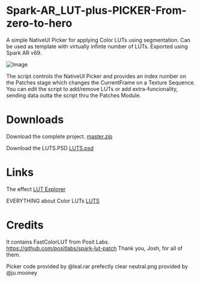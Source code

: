 # Spark-AR_LUT-plus-PICKER-From-zero-to-hero
A simple NativeUI Picker for applying Color LUTs using segmentation. Can be used as template with virtually infinte number of LUTs. Exported using Spark AR v69.

![Image](https://github.com/otaodofino/Spark-AR_LUT-plus-PICKER-From-zero-to-hero/blob/master/Simple_LUTPICKER.png)

The script controls the NativeUI Picker and provides an index number on the Patches stage which changes the CurrentFrame on a Texture Sequence. You can edit the script to add/remove LUTs or add extra-funcionality, sending data outta the script thru the Patches Module.

# Downloads

Download the complete project. [master.zip](https://github.com/otaodofino/Spark-AR_LUT-plus-PICKER-From-zero-to-hero/blob/master/master.zip)

Download the LUTS.PSD [LUTS.psd](https://github.com/otaodofino/Spark-AR_LUT-plus-PICKER-From-zero-to-hero/blob/master/LUTS_FINO.psd)

# Links

The effect [LUT Explorer](https://www.instagram.com/a/r/?effect_id=354864722135486)

EVERYTHING about Color LUTs [LUTS](https://www.lightillusion.com/luts.html)

# Credits
It contains FastColorLUT from Posit Labs.
https://github.com/positlabs/spark-lut-patch
Thank you, Josh, for all of them.

Picker code provided by @leal.rar
prefectly clear neutral.png provided by @ju.mooney 
